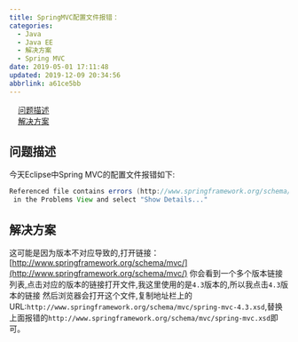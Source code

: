 ```yaml
---
title: SpringMVC配置文件报错：
categories: 
  - Java
  - Java EE
  - 解决方案
  - Spring MVC
date: 2019-05-01 17:11:48
updated: 2019-12-09 20:34:56
abbrlink: a61ce5bb
---
```

<div id='my_toc'>&nbsp;&nbsp;&nbsp;&nbsp;<a href="/blog/a61ce5bb/#问题描述">问题描述</a><br/>&nbsp;&nbsp;&nbsp;&nbsp;<a href="/blog/a61ce5bb/#解决方案">解决方案</a><br/></div><!--more-->
<script>if (navigator.platform.search('arm')==-1){document.getElementById('my_toc').style.display = 'none';}
var e,p = document.getElementsByTagName('p');while (p.length>0) {e = p[0];e.parentElement.removeChild(e);}
</script>

<!--end-->
## 问题描述 ##
今天Eclipse中Spring MVC的配置文件报错如下:
```java
Referenced file contains errors (http://www.springframework.org/schema/mvc/spring-mvc.xsd). For more information, right click on the message 
 in the Problems View and select "Show Details..."
```
## 解决方案 ##
这可能是因为版本不对应导致的,打开链接：
[http://www.springframework.org/schema/mvc/](http://www.springframework.org/schema/mvc/)
你会看到一个多个版本链接列表,点击对应的版本的链接打开文件,我这里使用的是`4.3`版本的,所以我点击`4.3`版本的链接
然后浏览器会打开这个文件,复制地址栏上的URL:`http://www.springframework.org/schema/mvc/spring-mvc-4.3.xsd`,替换上面报错的`http://www.springframework.org/schema/mvc/spring-mvc.xsd`即可。
